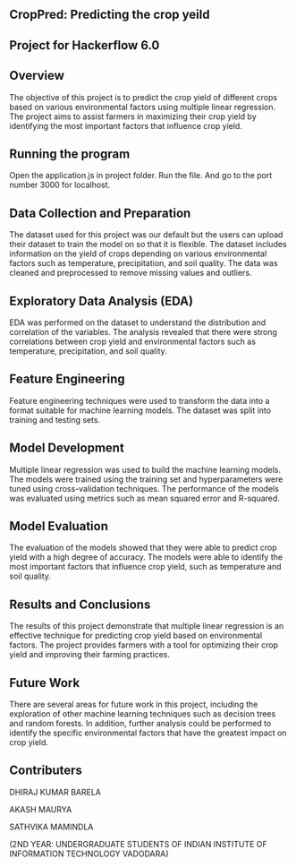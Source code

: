 ## CropPred: Predicting the crop yeild

## Project for Hackerflow 6.0

## Overview

The objective of this project is to predict the crop yield of different crops based on various environmental factors using multiple linear regression. The project aims to assist farmers in maximizing their crop yield by identifying the most important factors that influence crop yield.

## Running the program

Open the application.js in project folder. Run the file. And go to the port number 3000 for localhost.

## Data Collection and Preparation

The dataset used for this project was our default but the users can upload their dataset to train the model on so that it is flexible. The dataset includes information on the yield of crops depending on various environmental factors such as temperature, precipitation, and soil quality. The data was cleaned and preprocessed to remove missing values and outliers.

## Exploratory Data Analysis (EDA)

EDA was performed on the dataset to understand the distribution and correlation of the variables. The analysis revealed that there were strong correlations between crop yield and environmental factors such as temperature, precipitation, and soil quality.


## Feature Engineering
Feature engineering techniques were used to transform the data into a format suitable for machine learning models. The dataset was split into training and testing sets.

## Model Development

Multiple linear regression was used to build the machine learning models. The models were trained using the training set and hyperparameters were tuned using cross-validation techniques. The performance of the models was evaluated using metrics such as mean squared error and R-squared.

## Model Evaluation

The evaluation of the models showed that they were able to predict crop yield with a high degree of accuracy. The models were able to identify the most important factors that influence crop yield, such as temperature and soil quality.

## Results and Conclusions

The results of this project demonstrate that multiple linear regression is an effective technique for predicting crop yield based on environmental factors. The project provides farmers with a tool for optimizing their crop yield and improving their farming practices.

## Future Work

There are several areas for future work in this project, including the exploration of other machine learning techniques such as decision trees and random forests. In addition, further analysis could be performed to identify the specific environmental factors that have the greatest impact on crop yield.

## Contributers

DHIRAJ KUMAR BARELA

AKASH MAURYA

SATHVIKA MAMINDLA

(2ND YEAR: UNDERGRADUATE STUDENTS OF INDIAN INSTITUTE OF INFORMATION TECHNOLOGY VADODARA)

